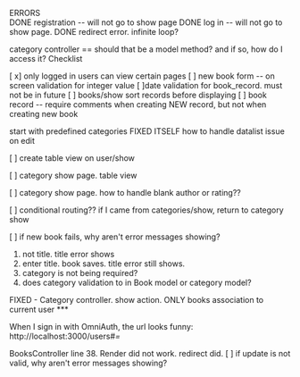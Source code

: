 ERRORS  
DONE  registration -- will not go to show page
DONE  log in  -- will not go to show page.
DONE   redirect error.  infinite loop?

category controller == should that be a model method?  and if so, how do I access it?
Checklist

[ x]  only logged in users can view certain pages
[ ] new book form -- on screen validation for integer value
[ ]date validation for book_record. must not be in future
[ ] books/show sort records before displaying
[ ] book record -- require comments when creating NEW record, but not when creating new book

start with predefined categories
FIXED ITSELF how to handle datalist issue on edit

[ ]  create table view on user/show

[ ] category show page. table view

[ ] category show page. how to handle blank author or rating??

[ ] conditional routing??  if I came from categories/show, return to category show

[ ] if new book fails, why aren't error messages showing?
  1. not title.  title error shows
  2. enter title.  book saves.  title error still shows.  
  3. category is not being required?
  4. does category validation to in Book model or category model?

FIXED - Category controller.  show action.  ONLY books association to current user ***

When I sign in with OmniAuth, the url looks funny:  http://localhost:3000/users#_=_


BooksController  line 38.  Render did not work.  redirect did.
[ ] if update is not valid, why aren't error messages showing?
